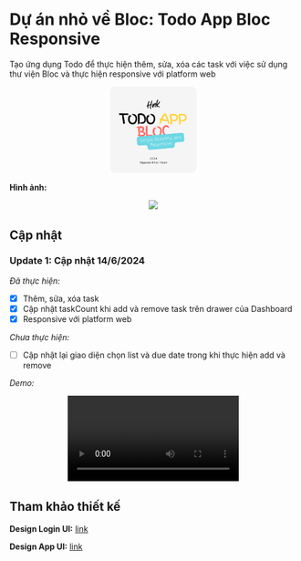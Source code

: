 # Dự án nhỏ về Bloc: Todo App Bloc Responsive

Tạo ứng dụng Todo để thực hiện thêm, sửa, xóa các task với việc sử dụng thư viện Bloc và thực hiện responsive với platform web

<p align="center" width="100%">
    <img width="30%" src="./assets/images/logos/logo.png"> 
</p>

**Hình ảnh:**

<p align="center" width="100%">
    <img src="https://github.com/NguyenKhaiHoan/hnk_bloc_todo_with_responsive/assets/91106338/9eeea41b-436d-4385-ac09-0eec102dc883"> 
</p>

## Cập nhật

### Update 1: Cập nhật 14/6/2024

_Đã thực hiện:_

- [x] Thêm, sửa, xóa task
- [x] Cập nhật taskCount khi add và remove task trên drawer của Dashboard
- [x] Responsive với platform web

_Chưa thực hiện:_

- [ ] Cập nhật lại giao diện chọn list và due date trong khi thực hiện add và remove

_Demo:_

<p align="center" width="100%">
    <video controls autoplay>
        <source src="./assets/videos/Demo_Todo_Bloc_14_6.mp4" type="video/mp4">
    </video> 
</p>

## Tham khảo thiết kế

**Design Login UI:** [link](https://dribbble.com/shots/12216995-Schedo-Task-Manager-App)

**Design App UI:** [link](https://uizard.io/templates/website-templates/to-do-website/)
